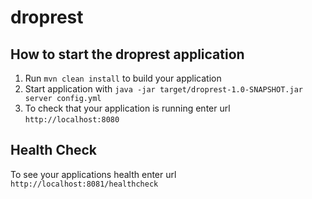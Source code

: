 # droprest

How to start the droprest application
---

1. Run `mvn clean install` to build your application
1. Start application with `java -jar target/droprest-1.0-SNAPSHOT.jar server config.yml`
1. To check that your application is running enter url `http://localhost:8080`

Health Check
---

To see your applications health enter url `http://localhost:8081/healthcheck`
